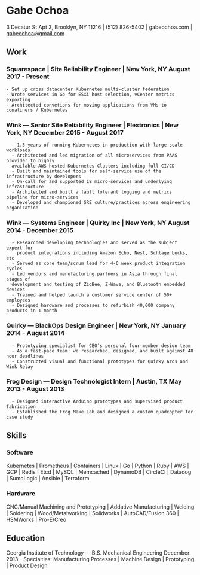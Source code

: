 # Gabe Ochoa

3 Decatur St Apt 3, Brooklyn, NY 11216 | (512) 826-5402 | gabeochoa.com | gabeochoa@gmail.com

## Work

### Squarespace | Site Reliability Engineer | New York, NY August 2017 - Present 
```
- Set up cross datacenter Kubernetes multi-cluster federation
- Wrote services in Go for ESXi host selection, vCenter metrics exporting
- Architected convetions for moving applications from VMs to conatiners / Kubernetes
```

### Wink — Senior Site Reliability Engineer | Flextronics | New York, NY December 2015 - August 2017 

```
  - 1.5 years of running Kubernetes in production with large scale workloads
  - Architected and led migration of all microservices from PAAS provider to highly
  available AWS hosted Kubernetes Clusters including full CI/CD
  - Built and maintained tools for self-service use of the infrastructure by developers
  - On-call for and supported 18 micro-services and underlying infrastructure
  - Architected and built a fault tolerant logging and metrics pipeline for micro-services 
  - Developed and championed SRE culture/practices across engineering organization
```

### Wink — Systems Engineer | Quirky Inc | New York, NY August 2014 - December 2015 
```
  - Researched developing technologies and served as the subject expert for 
    product integrations including Amazon Echo, Nest, Schlage Locks, etc 
  - Served as core team/scrum lead for 4-6 week product integration cycles
  - Led vendors and manufacturing partners in Asia through final stages of
  development and testing of ZigBee, Z-Wave, and Bluetooth embedded devices
  - Trained and helped launch a customer service center of 50+ employees
  - Designed hardware and processes to refurbish 40,000 company products in 1 month
```

### Quirky — BlackOps Design Engineer | New York, NY January 2014 - August 2014 
```
  - Prototyping specialist for CEO’s personal four-member design team
  - As a fast-pace team: we researched, designed, and built against 48 hour deadlines
  - Constructed visual and functional prototypes for Quirky Aros and Wink Relay
```

### Frog Design — Design Technologist Intern | Austin, TX May 2013 - August 2013 
```
  - Designed interactive Arduino prototypes and supervised product fabrication
  - Established the Frog Make Lab and designed a custom quadcopter for case study
```
## Skills

### Software

Kubernetes | Prometheus | Containers | Linux | Go | Python | Ruby | AWS | GCP | Redis | Etcd | MySQL | Memcached | DynamoDB | CircleCI | Datadog | SumoLogic | Ansible | Terraform 

### Hardware

CNC/Manual Machining and Prototyping | Addative Manufacturing | Welding | Soldering | Wood/Metalworking | Solidworks | AutoCAD/Fusion 360 | HSMWorks | Pro-E/Creo

## Education

Georgia Institute of Technology — B.S. Mechanical Engineering December 2013 - Specialties: Manufacturing Processes | Machine Design | Prototyping | Product Design